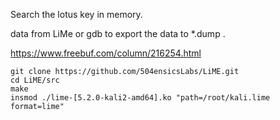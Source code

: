 Search the lotus key in memory.

data from LiMe or gdb to export the data to \*.dump .

https://www.freebuf.com/column/216254.html
```
git clone https://github.com/504ensicsLabs/LiME.git
cd LiME/src
make
insmod ./lime-[5.2.0-kali2-amd64].ko "path=/root/kali.lime format=lime"
```
